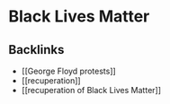 # Black Lives Matter



## Backlinks

-   [[George Floyd protests]]
-   [[recuperation]]
-   [[recuperation of Black Lives Matter]]
